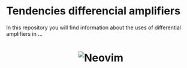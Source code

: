 # Tendencies differencial amplifiers
In this repository you will find information about the uses of differential amplifiers in ...
<h1 align="center">
  <img src="https://electronicscoach.com/wp-content/uploads/2018/05/differential-amplifier-using-op-amp.jpg" alt="Neovim">
</h1>
